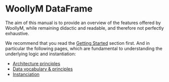 # WoollyM DataFrame

The aim of this manual is to provide an overview of the features offered by WoollyM, while remaining didactic and readable, and therefore not perfectly exhaustive.

We recommend that you read the [Getting Started](/Getting_Started/) section first.
And in particular the following pages, which are fundamental to understanding the underlying logic and instantiation:
* [Architecture principles](/Getting_Started/Architecture_Principles)
* [Data vocabulary & principles](/Getting_Started/Data_Vocabulary_Principles)
* [Instanciation](/Getting_Started/Instanciation)

